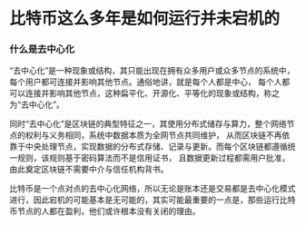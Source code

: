 # 比特币这么多年是如何运行并未宕机的


### 什么是去中心化


“去中心化”是一种现象或结构，其只能出现在拥有众多用户或众多节点的系统中，每个用户都可连接并影响其他节点。通俗地讲，就是每个人都是中心，
每个人都可以连接并影响其他节点，这种扁平化、开源化、平等化的现象或结构，称之为“去中心化”。

同时“去中心化”是区块链的典型特征之一，其使用分布式储存与算力，整个网络节点的权利与义务相同，系统中数据本质为全网节点共同维护，
从而区块链不再依靠于中央处理节点，实现数据的分布式存储、记录与更新。而每个区块链都遵循统一规则，该规则基于密码算法而不是信用证书，
且数据更新过程都需用户批准，由此奠定区块链不需要中介与信任机构背书。

比特币是一个点对点的去中心化网络，所以无论是账本还是交易都是去中心化模式进行，因此宕机的可能基本是无可能的，其实可能最重要的一点是，那些运行比特币节点的人都在盈利，他们或许根本没有关闭的理由。
